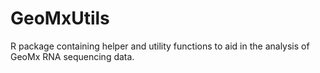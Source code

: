 # GeoMxUtils
R package containing helper and utility functions to aid in the analysis of GeoMx RNA sequencing data. 

